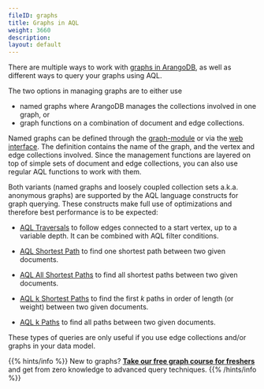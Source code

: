 ```yaml
---
fileID: graphs
title: Graphs in AQL
weight: 3660
description: 
layout: default
---
```

There are multiple ways to work with [graphs in ArangoDB](../../graphs/),
as well as different ways to query your graphs using AQL.

The two options in managing graphs are to either use

- named graphs where ArangoDB manages the collections involved in one graph, or
- graph functions on a combination of document and edge collections.

Named graphs can be defined through the [graph-module](../../graphs/general-graphs/)
or via the [web interface](../../programs-tools/web-interface/).
The definition contains the name of the graph, and the vertex and edge collections
involved. Since the management functions are layered on top of simple sets of
document and edge collections, you can also use regular AQL functions to work with them. 

Both variants (named graphs and loosely coupled collection sets a.k.a. anonymous graphs)
are supported by the AQL language constructs for graph querying. These constructs
make full use of optimizations and therefore best performance is to be expected:

- [AQL Traversals](../../graphs/traversals/) to follow edges connected to a start vertex,
  up to a variable depth. It can be combined with AQL filter conditions.

- [AQL Shortest Path](graphs-shortest-path) to find one shortest path
  between two given documents.

- [AQL All Shortest Paths](graphs-all-shortest-paths) to find all shortest
  paths between two given documents.

- [AQL k Shortest Paths](graphs-kshortest-paths) to find the first *k*
  paths in order of length (or weight) between two given documents.

- [AQL k Paths](graphs-k-paths) to find all paths between two given documents.

These types of queries are only useful if you use edge collections and/or graphs in
your data model.

{{% hints/info %}}
New to graphs? [**Take our free graph course for freshers**](https://www.arangodb.com/arangodb-graph-course/)
and get from zero knowledge to advanced query techniques.
{{% /hints/info %}}
